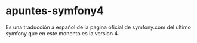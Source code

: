 # apuntes-symfony4
Es una traducción a español  de la pagina oficial de symfony.com del ultimo symfony que en este monento es la version 4.
